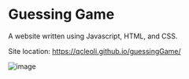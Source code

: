 # Guessing Game 
A website written using Javascript, HTML, and CSS.

Site location: https://qcleoli.github.io/guessingGame/

![image](https://github.com/qcleoli/guessingGame/assets/37585120/093b8783-ef00-47b4-80d4-c59d809d845a)
